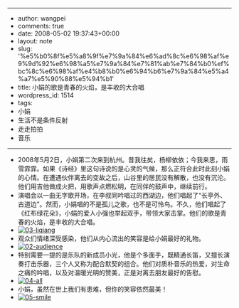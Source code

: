 - --
- author: wangpei
- comments: true
- date: 2008-05-02 19:37:43+00:00
- layout: note
- slug: '%e5%b0%8f%e5%a8%9f%e7%9a%84%e6%ad%8c%e6%98%af%e9%9d%92%e6%98%a5%e7%9a%84%e7%81%ab%e7%84%b0%ef%bc%8c%e6%98%af%e4%b8%b0%e6%94%b6%e7%9a%84%e5%a4%a7%e5%90%88%e5%94%b1'
- title: 小娟的歌是青春的火焰，是丰收的大合唱
- wordpress_id: 1514
- tags:
- 小娟
- 生活不是条件反射
- 走走拍拍
- 音乐
- --
- 2008年5月2日，小娟第二次来到杭州。昔我往矣，杨柳依依；今我来思，雨雪霏霏。如果《诗经》里这句诗说的是心灵的气候，那么正符合此时此刻小娟的心情。在遭遇伙伴离去的变故之后，山谷里的居民没有解散，也没有沉沦。他们用吉他做成火把，用歌声点燃松明，在同伴的鼓声中，继续前行。
- 演唱会以一曲无字歌开场，在李叔同吟唱过的西湖边，他们唱起了“长亭外、古道边”。然而，小娟唱的不是孤儿之歌，也不是可怜鸟。不久，他们唱起了《红布绿花朵》，小娟的爱人小强也举起双手，带领大家击掌。他们的歌是青春的火焰，是丰收的大合唱。
- [![03-liqiang](http://pic.yupoo.com/ctb.my/9771457ede50/medium.jpg)](http://www.yupoo.com/photos/view?id=ff808081199e3a360119ab0f7a5d3f81)
- 观众们情绪深受感染，他们从内心流出的笑容是给小娟最好的礼物。
- [![02-audience](http://pic.yupoo.com/ctb.my/9227457ede50/medium.jpg)](http://www.yupoo.com/photos/view?id=ff808081199e3a360119ab0f79e93f80)
- 特别需要一提的是乐队的新成员小光，他是个多面手，既精通长笛，又擅长演奏打击乐器，三个人又称为配合默契的组合。他们对质朴音乐的热爱，对生命之痛的吟唱，以及对温暖光明的赞美，正是对离去朋友最好的告慰。
- [![04-all](http://pic.yupoo.com/ctb.my/8499057ede50/medium.jpg)](http://www.yupoo.com/photos/view?id=ff808081199e3a360119ab0f7ad23f82)
- 小娟，虽然在世上我们有患难，但你的笑容依然最美！
- [![05-smile](http://pic.yupoo.com/ctb.my/6651457ede50/medium.jpg)](http://www.yupoo.com/photos/view?id=ff808081199e3a360119ab0f7b553f83)
